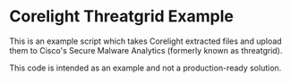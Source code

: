 # Corelight Threatgrid Example

This is an example script which takes Corelight extracted files and upload them
to Cisco's Secure Malware Analytics (formerly known as threatgrid).

This code is intended as an example and not a production-ready solution.
